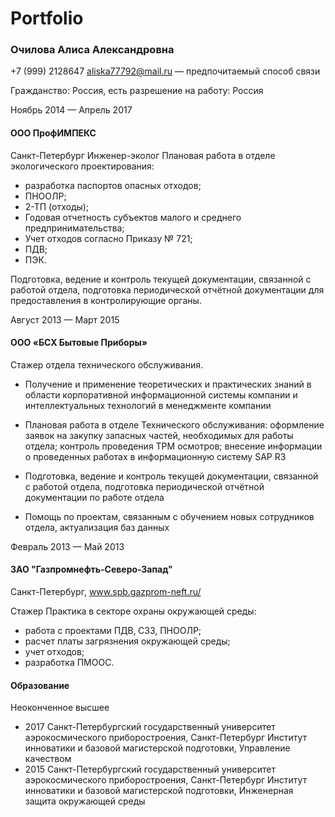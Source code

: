 # Portfolio

### Очилова Алиса Александровна

+7 (999) 2128647
aliska77792@mail.ru — предпочитаемый способ связи

Гражданство: Россия, есть разрешение на работу: Россия

Ноябрь 2014 — Апрель 2017

#### ООО ПрофИМПЕКС
Санкт-Петербург
Инженер-эколог
Плановая работа в отделе экологического проектирования: 
-	разработка паспортов опасных отходов; 
-	ПНООЛР; 
-	2-ТП (отходы);
-	Годовая отчетность субъектов малого и среднего предпринимательства;
-	Учет  отходов согласно Приказу № 721;
-	ПДВ;
- ПЭК.

Подготовка, ведение и контроль текущей документации, связанной с работой отдела, подготовка периодической отчётной документации для предоставления в контролирующие органы.


Август 2013 — Март 2015

#### ООО «БСХ Бытовые Приборы»

Стажер отдела технического обслуживания.
- Получение и применение теоретических и практических знаний в области корпоративной информационной системы компании и интеллектуальных технологий в менеджменте компании

- Плановая работа в отделе Технического обслуживания: оформление заявок на закупку запасных частей, необходимых для работы отдела; контроль проведения TPM осмотров; внесение информации о проведенных работах в информационную систему SAP R3

- Подготовка, ведение и контроль текущей документации, связанной с работой отдела, подготовка периодической отчётной документации по работе отдела

- Помощь по проектам, связанным с обучением новых сотрудников отдела, актуализация баз данных

Февраль 2013 — Май 2013
	
#### ЗАО "Газпромнефть-Северо-Запад"
Санкт-Петербург, www.spb.gazprom-neft.ru/

Стажер
Практика в секторе охраны окружающей среды:
- работа с проектами ПДВ‚  СЗЗ, ПНООЛР;
- расчет платы загрязнения окружающей среды;
- учет отходов;
- разработка ПМООС.


#### Образование
Неоконченное высшее
- 2017	Санкт-Петербургский государственный университет аэрокосмического приборостроения, Санкт-Петербург
Институт инноватики и базовой магистерской подготовки, Управление качеством
- 2015	Санкт-Петербургский государственный университет аэрокосмического приборостроения, Санкт-Петербург
Институт инноватики и базовой магистерской подготовки, Инженерная защита окружающей среды
